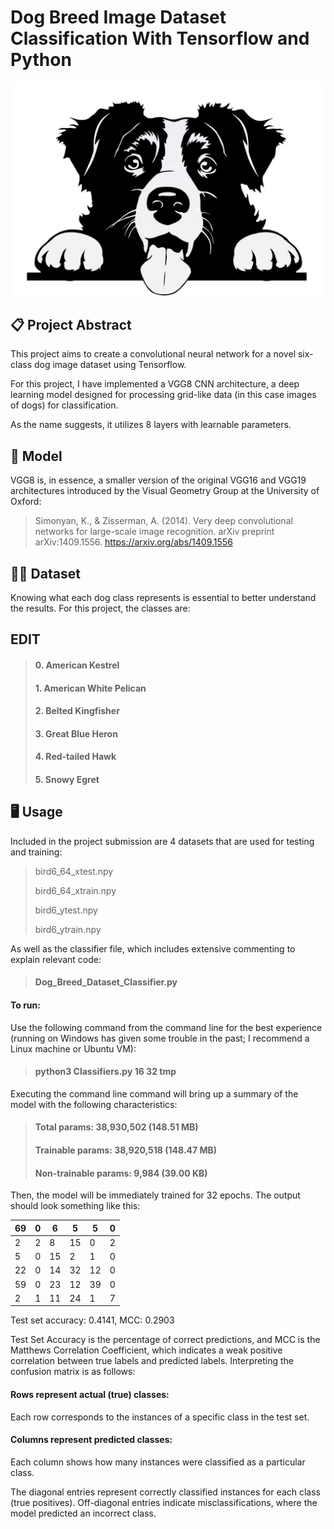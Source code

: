 # Dog Breed Image Dataset Classification With Tensorflow and Python

![Alt Text](BorderCollie.png)

 ## 📋 Project Abstract
This project aims to create a convolutional neural network for a novel six-class dog image dataset using Tensorflow. 

For this project, I have implemented a VGG8 CNN architecture, a deep learning model designed for processing grid-like data (in this case images of dogs) for classification. 

As the name suggests, it utilizes 8 layers with learnable parameters.

## 🧮 Model

VGG8 is, in essence, a smaller version of the original VGG16 and VGG19 architectures introduced by the Visual Geometry Group at the University of Oxford:

> Simonyan, K., & Zisserman, A. (2014). Very deep convolutional networks for large-scale image recognition. arXiv preprint arXiv:1409.1556. https://arxiv.org/abs/1409.1556 

 ## 🐕‍🦺 Dataset

Knowing what each dog class represents is essential to better understand the results. For this project, the classes are:

## EDIT
> #### 0. American Kestrel
> #### 1. American White Pelican
> #### 2. Belted Kingfisher
> #### 3. Great Blue Heron
> #### 4. Red-tailed Hawk
> #### 5. Snowy Egret

 ## 🖥️ Usage

Included in the project submission are 4 datasets that are used for testing and training:

> bird6_64_xtest.npy
> 
> bird6_64_xtrain.npy
> 
> bird6_ytest.npy
> 
> bird6_ytrain.npy

As well as the classifier file, which includes extensive commenting to explain relevant code:

> #### Dog_Breed_Dataset_Classifier.py

#### To run:
Use the following command from the command line for the best experience (running on Windows has given some trouble in the past; I recommend a Linux machine or Ubuntu VM):

> #### python3 Classifiers.py 16 32 tmp

Executing the command line command will bring up a summary of the model with the following characteristics:

> #### Total params: 38,930,502 (148.51 MB)
> #### Trainable params: 38,920,518 (148.47 MB)
> #### Non-trainable params: 9,984 (39.00 KB)

Then, the model will be immediately trained for 32 epochs. The output should look something like this:


| 69 |  0 |  6 |  5 |  5 |  0 |
|----|----|----|----|----|----|
|  2 |  2 |  8 | 15 |  0 |  2 |
|  5 |  0 | 15 |  2 |  1 |  0 |
| 22 |  0 | 14 | 32 | 12 |  0 |
| 59 |  0 | 23 | 12 | 39 |  0 |
|  2 |  1 | 11 | 24 |  1 |  7 |


Test set accuracy: 0.4141, MCC: 0.2903 

Test Set Accuracy is the percentage of correct predictions, and MCC is the Matthews Correlation Coefficient, which indicates a weak positive correlation between true labels and predicted labels. Interpreting the confusion matrix is as follows:

#### Rows represent actual (true) classes:
Each row corresponds to the instances of a specific class in the test set.

#### Columns represent predicted classes:
Each column shows how many instances were classified as a particular class.

The diagonal entries represent correctly classified instances for each class (true positives). Off-diagonal entries indicate misclassifications, where the model predicted an incorrect class.
